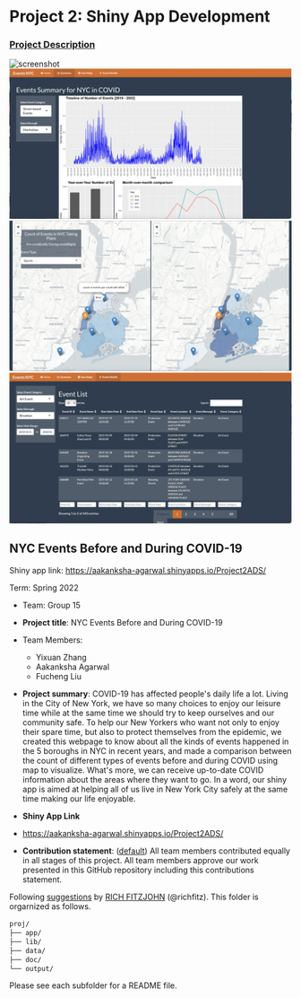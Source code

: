# Project 2: Shiny App Development

### [Project Description](doc/project2_desc.md)
![screenshot](doc/figs/1.png)
![screenshot](doc/figs/2.png)
![screenshot](doc/figs/3.png)
![screenshot](doc/figs/4.png)


## NYC Events Before and During COVID-19 

Shiny app link: https://aakanksha-agarwal.shinyapps.io/Project2ADS/

Term: Spring 2022

+ Team: Group 15
+ **Project title**: NYC Events Before and During COVID-19
+ Team Members:          
	+ Yixuan Zhang
	+ Aakanksha Agarwal
	+ Fucheng Liu

+ **Project summary**: COVID-19 has affected people's daily life a lot. Living in the City of New York, we have so many choices to enjoy our leisure time while at the same time we should try to keep ourselves and our community safe. To help our New Yorkers who want not only to enjoy their spare time, but also to protect themselves from the epidemic, we created this webpage to know about all the kinds of events happened in the 5 boroughs in NYC in recent years, and made a comparison between the count of different types of events before and during COVID using map to visualize. What's more, we can receive up-to-date COVID information about the areas where they want to go. In a word, our shiny app is aimed at helping all of us live in New York City safely at the same time making our life enjoyable.  


+ **Shiny App Link**
+ https://aakanksha-agarwal.shinyapps.io/Project2ADS/

+ **Contribution statement**: ([default](doc/a_note_on_contributions.md)) All team members contributed equally in all stages of this project. All team members approve our work presented in this GitHub repository including this contributions statement. 

Following [suggestions](http://nicercode.github.io/blog/2013-04-05-projects/) by [RICH FITZJOHN](http://nicercode.github.io/about/#Team) (@richfitz). This folder is orgarnized as follows.

```
proj/
├── app/
├── lib/
├── data/
├── doc/
└── output/
```

Please see each subfolder for a README file.

